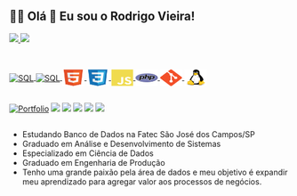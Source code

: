 ## 👨‍💻 Olá 👋 Eu sou o Rodrigo Vieira!

 <div style="margin-left:auto; margin-right:auto">
  <a href="https://github.com/drigovieira">
  <img height="180em" src="https://github-readme-stats.vercel.app/api?username=drigovieira&show_icons=true&theme=dark&include_all_commits=true&count_private=true"/>
  <img height="180em" src="https://github-readme-stats.vercel.app/api/top-langs/?username=drigovieira&layout=compact&langs_count=7&theme=dark"/>
  <!-- <img  src="https://github-readme-streak-stats.herokuapp.com/?user=drigovieira&theme=dark" height="180em" /> -->
</div>
  
  ##
  
<div style="display: inline_block"><br>
  <img align="center" alt="SQL" height="30" width="40" src="https://cdn.jsdelivr.net/gh/devicons/devicon@latest/icons/python/python-original.svg">
  <img align="center" alt="SQL" height="30" width="40" src="https://cdn.jsdelivr.net/gh/devicons/devicon@latest/icons/mysql/mysql-original-wordmark.svg">
  <img align="center" alt="HTML" height="30" width="40" src="https://raw.githubusercontent.com/devicons/devicon/master/icons/html5/html5-original.svg">
  <img align="center" alt="CSS" height="30" width="40" src="https://raw.githubusercontent.com/devicons/devicon/master/icons/css3/css3-original.svg">
  <img align="center" alt="JS" height="30" width="40" src="https://raw.githubusercontent.com/devicons/devicon/master/icons/javascript/javascript-plain.svg">
  <img align="center" alt="PHP" height="30" width="40" src="https://raw.githubusercontent.com/devicons/devicon/master/icons/php/php-original.svg">
  <img align="center" alt="GIT" height="30" width="40" src="https://raw.githubusercontent.com/devicons/devicon/master/icons/git/git-original.svg">
  <img align="center" alt="LINUX" height="30" width="40" src="https://raw.githubusercontent.com/devicons/devicon/master/icons/linux/linux-original.svg">
</div>
  
  ##
 
<div> 
  <a href="https://www.rodrigoapvieira.com" target="_blank"><img src="https://img.shields.io/badge/Portfolio-FF5722?style=for-the-badge&logo=todoist&logoColor=white" alt="Portfolio"></a>
  <a href="https://api.whatsapp.com/send?phone=5512978122934&text=Olá! Podemos conversar?" target="_blank"><img src="https://img.shields.io/badge/WhatsApp-25D366?style=for-the-badge&logo=whatsapp&logoColor=white" target="_blank"></a>
  <a href="https://www.linkedin.com/in/rodrigo-vieira-4aa90b169" target="_blank"><img src="https://img.shields.io/badge/-LinkedIn-%230077B5?style=for-the-badge&logo=linkedin&logoColor=white" target="_blank"></a>
  <a href = "mailto:rodrigopiresvieira20@gmail.com"><img src="https://img.shields.io/badge/-Gmail-%23333?style=for-the-badge&logo=gmail&logoColor=white" target="_blank"></a>
  <a href="https://www.facebook.com/rodrigo.vieira.3304673/" target="_blank"><img src="https://img.shields.io/badge/Facebook-1877F2?style=for-the-badge&logo=facebook&logoColor=white" target="_blank"></a>
  <a href="https://instagram.com/orodrigovieir" target="_blank"><img src="https://img.shields.io/badge/-Instagram-%23E4405F?style=for-the-badge&logo=instagram&logoColor=white" target="_blank"></a>
 	<!-- <a href="https://www.twitch.tv/CrioloGameShow" target="_blank"><img src="https://img.shields.io/badge/Twitch-9146FF?style=for-the-badge&logo=twitch&logoColor=white" target="_blank"></a> -->
 
  <!-- ![snake animation](https://github.com/drigovieira/drigovieira/blob/output/github-contribution-grid-snake2.svg) -->
</div>
  
  ##
 
<div>
  <ul>
   <li>Estudando Banco de Dados na Fatec São José dos Campos/SP</li>
   <li>Graduado em Análise e Desenvolvimento de Sistemas</li>
   <li>Especializado em Ciência de Dados</li>
   <li>Graduado em Engenharia de Produção</li>
   <li>Tenho uma grande paixão pela área de dados e meu objetivo é expandir meu aprendizado para agregar valor aos processos de negócios.</li>
  </ul>
</div>
